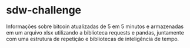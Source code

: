 # sdw-challenge
Informações sobre bitcoin atualizadas de 5 em 5 minutos e armazenadas em um arquivo xlsx utilizando a biblioteca requests e pandas, juntamente com uma estrutura de repetição e bibliotecas de inteligência de tempo.
